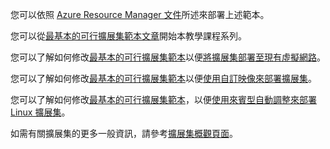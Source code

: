 您可以依照 [Azure Resource Manager 文件](../articles/azure-resource-manager/resource-group-template-deploy.md)所述來部署上述範本。

您可以從[最基本的可行擴展集範本文章](../articles/virtual-machine-scale-sets/virtual-machine-scale-sets-mvss-start.md)開始本教學課程系列。

您可以了解如何修改[最基本的可行擴展集範本](../articles/virtual-machine-scale-sets/virtual-machine-scale-sets-mvss-start.md)以便[將擴展集部署至現有虛擬網路](../articles/virtual-machine-scale-sets/virtual-machine-scale-sets-mvss-existing-vnet.md)。

您可以了解如何修改[最基本的可行擴展集範本](../articles/virtual-machine-scale-sets/virtual-machine-scale-sets-mvss-start.md)以便[使用自訂映像來部署擴展集](../articles/virtual-machine-scale-sets/virtual-machine-scale-sets-mvss-custom-image.md)。

您可以了解如何修改[最基本的可行擴展集範本](../articles/virtual-machine-scale-sets/virtual-machine-scale-sets-mvss-start.md)，以便[使用來賓型自動調整來部署 Linux 擴展集](../articles/virtual-machine-scale-sets/virtual-machine-scale-sets-mvss-guest-based-autoscale-linux.md)。

如需有關擴展集的更多一般資訊，請參考[擴展集概觀頁面](../articles/virtual-machine-scale-sets/virtual-machine-scale-sets-overview.md)。
